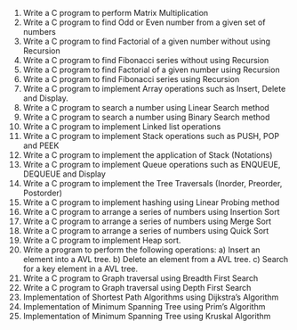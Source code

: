 1.  Write a C program to perform Matrix Multiplication
2.	Write a C program to find Odd or Even number from a given set of numbers
3.	Write a C program to find Factorial of a given number without using Recursion
4.	Write a C program to find Fibonacci series without using Recursion
5.	Write a C program to find Factorial of a given number using Recursion
6.	Write a C program to find Fibonacci series using Recursion
7.	Write a C program to implement Array operations such as Insert, Delete and Display.
8.	Write a C program to search a number using Linear Search method
9.	Write a C program to search a number using Binary Search method 
10.	Write a C program to implement Linked list operations
11.	Write a C program to implement Stack operations such as PUSH, POP and PEEK
12.	Write a C program to implement the application of Stack (Notations)
13.	Write a C program to implement Queue operations such as ENQUEUE, DEQUEUE and Display 
14.	Write a C program to implement the Tree Traversals (Inorder, Preorder, Postorder)
15.	Write a C program to implement hashing using Linear Probing method
16.	Write a C program to arrange a series of numbers using Insertion Sort 
17.	Write a C program to arrange a series of numbers using Merge Sort
18.	Write a C program to arrange a series of numbers using Quick Sort
19.	Write a C program to implement Heap sort.
20.	Write a program to perform the following operations:
a) Insert an element into a AVL tree.
b) Delete an element from a AVL tree.
c) Search for a key element in a AVL tree.
21.	Write a C program to Graph traversal using Breadth First Search 
22.	Write a C program to Graph traversal using Depth First Search
23.	Implementation of Shortest Path Algorithms using Dijkstra’s Algorithm
24.	Implementation of Minimum Spanning Tree using Prim’s Algorithm
25.	Implementation of Minimum Spanning Tree using Kruskal Algorithm
